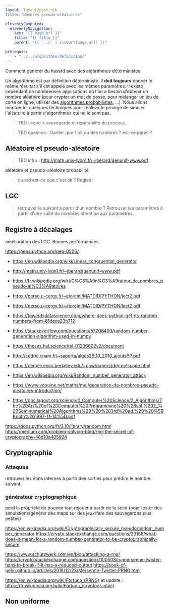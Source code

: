 ```yaml
---
layout: layout/post.njk 
title: "Nombres pseudo-aléatoires"

eleventyComputed:
  eleventyNavigation:
    key: "{{ page.url }}"
    title: "{{ title }}"
    parent: "{{ '../' | siteUrl(page.url) }}"

prerequis:
    - "../../algorithme/définition/"
---
```


<!-- début résumé -->

Comment générer du hasard avec des algorithmes déterministes.

<!-- end résumé -->

Un algorithme est par définition déterministe. Il **doit toujours** donner le même résultat s'il est appelé avec les mêmes paramètres. Il existe cependant de nombreuses applications où l'on a besoin d'obtenir un nombre aléatoire (pour crypter un mot de passe, pour mélanger un jeu de carte en ligne, utiliser des [algorithmes probabilistes](https://fr.wikipedia.org/wiki/Algorithme_probabiliste), ...). Nous allons montrer ici quelques techniques pour réaliser le prodige de simuler l'aléatoire à partir d'algorithmes qui ne le sont pas.

> TBD : seed = sauvegarde et répétabilité du process.

>TBD question : Garder que 1 bit ou des nombres ? est-ce pareil ?

## Aléatoire et pseudo-aléatoire

> TBD intro : <http://math.univ-lyon1.fr/~jberard/genunif-www.pdf>

aléatoire et pseudo-aléatoire
probabilité

> quand est-ce que c'est ok ? Règles

## LGC

> retrouver le suivant à partir d'un nombre ? Retrouver les paramètres à partir d'une suite de nombres
attention aux paramètres.

## Registre à décalages

amélioration des LGC.
Bonnes performances

<https://peps.python.org/pep-0506/>

* <https://en.wikipedia.org/wiki/Linear_congruential_generator>
* <http://math.univ-lyon1.fr/~jberard/genunif-www.pdf>
* <https://fr.wikipedia.org/wiki/G%C3%A9n%C3%A9rateur_de_nombres_pseudo-al%C3%A9atoires>
* <https://perso.u-cergy.fr/~atorcini/MATDID/PYTHON/lect2.pdf>
* <https://perso.u-cergy.fr/~atorcini/MATDID/PYTHON/lect2.pdf>
* <https://towardsdatascience.com/where-does-python-get-its-random-numbers-from-81dece23b712>
* <https://stackoverflow.com/questions/57208403/random-number-generation-algorithm-used-in-numpy>
* <https://theses.hal.science/tel-01236602v2/document>
* <http://cedric.cnam.fr/~saporta/algos29_10_2010_ajoutsPP.pdf>

* <https://people.eecs.berkeley.edu/~daw/papers/ddj-netscape.html>
* <https://en.wikipedia.org/wiki/Random_number_generator_attack>
* <https://www.vdouine.net/maths/mej/generation-de-nombres-pseudo-aleatoires-introduction/>
* <https://doc.lagout.org/science/0_Computer%20Science/2_Algorithms/The%20Art%20of%20Computer%20Programming%20%28vol.%202_%20Seminumerical%20Algorithms%29%20%283rd%20ed.%29%20%5BKnuth%201997-11-14%5D.pdf>

<https://docs.python.org/fr/3.10/library/random.html>
<https://medium.com/problem-solving-blog/rng-the-secret-of-cryptography-46d10a405924>

## Cryptographie

### Attaques

retrouver les états internes à partir des sorties pour prédire le nombre suivant.

### générateur cryptographique

perd la propriété de pouvoir tout rejouer à partir de la seed (pour tester des simulations/générer des maps sur des jeux/fare des sauvegardes plus petites)

<https://en.wikipedia.org/wiki/Cryptographically_secure_pseudorandom_number_generator>
<https://crypto.stackexchange.com/questions/39186/what-does-it-mean-for-a-random-number-generator-to-be-cryptographically-secure>

<https://www.schutzwerk.com/en/blog/attacking-a-rng/>
<https://crypto.stackexchange.com/questions/100503/is-mersenne-twister-hard-to-break-if-it-has-a-reduced-output>
<https://book-of-gehn.github.io/articles/2018/12/23/Mersenne-Twister-PRNG.html>

<https://en.wikipedia.org/wiki/Fortuna_(PRNG)> et update : <https://fr.wikipedia.org/wiki/Fortuna_(cryptographie)>

## Non uniforme
